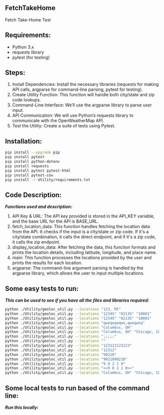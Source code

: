 ## FetchTakeHome
Fetch Take-Home Test

## Requirements:
- Python 3.x
- requests library
- pytest (for testing)


## Steps:
1. Install Dependencies: Install the necessary libraries (requests for making API calls, argparse for command-line parsing, pytest for testing).
2. Create Utility Function: This function will handle both city/state and zip code lookups. 
3. Command-Line Interface: We’ll use the argparse library to parse user input. 
4. API Communication: We will use Python’s requests library to communicate with the OpenWeatherMap API. 
5. Test the Utility: Create a suite of tests using Pytest.

## Installation:
```bash
pip install --upgrade pip
pip install pytest
pip install python-dotenv
pip install requests
pip install pytest pytest-html
pip install pytest-cov
pip install -r Utility/requirements.txt
```

## Code Description:
**_Functions used and description:_**

1. API Key & URL: The API key provided is stored in the API_KEY variable, and the base URL for the API is BASE_URL. 
2. fetch_location_data: This function handles fetching the location data from the API. It checks if the input is a city/state or zip code. If it's a city/state combination, it calls the direct endpoint, and if it's a zip code, it calls the zip endpoint. 
3. display_location_data: After fetching the data, this function formats and prints the location details, including latitude, longitude, and place name. 
4. main: This function processes the locations provided by the user and prints the results for each location. 
5. argparse: The command-line argument parsing is handled by the argparse library, which allows the user to input multiple locations.

## Some easy tests to run:
**_This can be used to see if you have all the files and libraries required:_**

```bash
python ./Utility/geoloc_util.py --locations "123, MI"
python ./Utility/geoloc_util.py --locations "12345" "02135" "10001"
python ./Utility/geoloc_util.py --locations "12345" "02135" "10001"
python ./Utility/geoloc_util.py --locations "qweqeqeqwe,qweqweq"
python ./Utility/geoloc_util.py --locations "Columbus, OH"
python ./Utility/geoloc_util.py --locations "Columbus, OH" "Chicago, IL"
python ./Utility/geoloc_util.py --locations ";;;;;"
python ./Utility/geoloc_util.py --locations ""
python ./Utility/geoloc_util.py --locations "123123123123"
python ./Utility/geoloc_util.py --locations "12312"
python ./Utility/geoloc_util.py --locations "90210"
python ./Utility/geoloc_util.py --locations "9021090210"
python ./Utility/geoloc_util.py --locations "9 0 2 1 0"
python ./Utility/geoloc_util.py --locations "<<9 0 2 1 0>>"
python ./Utility/geoloc_util.py --locations "Columbus, OH" "Chicago, IL" "12345" "02135" "10001" "123123123123"
```

## Some local tests to run based of the command line:
**_Run this locally:_**
